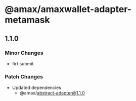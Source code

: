 # @amax/amaxwallet-adapter-metamask

## 1.1.0

### Minor Changes

-   firt submit

### Patch Changes

-   Updated dependencies
    -   @amax/abstract-adapter@1.1.0
